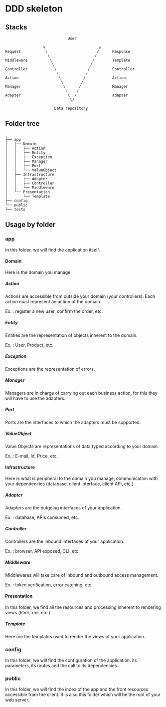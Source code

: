 # DDD skeleton


## Stacks

```
							User
					
				 ∨						  ∧
Request			  \						 /		Response
				   \					/
Middleware			\				   /		Template
					 \				  /
Controller			  \				 /			Controller
					   \			/
Action					\ 		   /			Action
						 \		  /
Manager					  \ 	 /				Manager
						   \ 	/
Adapter						\  /				Adapter
							 \/
						
					  Data repository
```


## Folder tree

```
.
├── app
│   ├── Domain
│   │   ├── Action
│   │   ├── Entity
│   │   ├── Exception
│   │   ├── Manager
│   │   ├── Port
│   │   └── ValueObject
│   ├── Infrastructure
│   │   ├── Adapter
│   │   ├── Controller
│   │   └── Middleware
│   └── Presentation
│       └── Template
├── config
└── public
└── tests
```


## Usage by folder

### app

In this folder, we will find the application itself.


#### Domain

Here is the domain you manage.


##### Action

Actions are accessible from outside your domain (your controllers). Each action must represent an action of the domain.

Ex. : register a new user, confirm the order, etc.


##### Entity

Entities are the representation of objects inherent to the domain.

Ex. : User, Product, etc.


##### Exception

Exceptions are the representation of errors.


##### Manager

Managers are in charge of carrying out each business action, for this they will have to use the adapters.


##### Port

Ports are the interfaces to which the adapters must be supported.


##### ValueObject

Value Objects are representations of data typed according to your domain.

Ex. : E-mail, Id, Price, etc.


#### Infrastructure

Here is what is peripheral to the domain you manage, communication with your dependencies (database, client interface, client API, etc.).


##### Adapter

Adapters are the outgoing interfaces of your application.

Ex. : database, APIs consumed, etc.


##### Controller

Controllers are the inbound interfaces of your application.

Ex. : browser, API exposed, CLI, etc.


##### Middleware

Middlewares will take care of inbound and outbound access management.

Ex. : token verification, error catching, etc.


#### Presentation

In this folder, we find all the resources and processing inherent to rendering views (html, xml, etc.)


##### Template

Here are the templates used to render the views of your application.


### config

In this folder, we will find the configuration of the application: its parameters, its routes and the call to its dependencies.


### public

In this folder, we will find the index of the app and the front resources accessible from the client. It is also this folder which will be the root of your web server.
